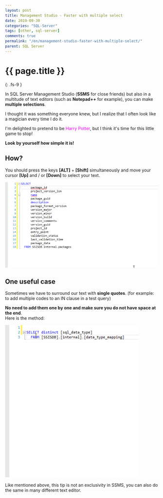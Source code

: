 ```yaml
---
layout: post
title: Management Studio - Faster with multiple select
date: 2019-09-30
categories: "SQL-Server"
tags: [other, sql-server]
comments: true
permalink: "/en/management-studio-faster-with-multiple-select/"
parent: SQL Server
---
```

# {{ page.title }}
{: .fs-9 }


<p>In SQL Server Management Studio (<strong>SSMS</strong> for close friends) but also in a multitude of text editors (such as <strong>Notepad++</strong> for example), you can make <strong>multiple selections</strong>.</p>
<p>I thought it was something everyone knew, but I realize that I often look like a magician every time I do it.</p>
<p>I'm delighted to pretend to be <span style="color: #ff00ff;">Harry Potter</span>, but I think it's time for this little game to stop!</p>
<p><strong>Look by yourself how simple it is!</strong></p>


<h2>How?</h2>

<p>You should press the keys <strong>[ALT]</strong> + <strong>[Shift]</strong> simultaneously and move your cursor <strong>[Up]</strong> and / or <strong>[Down]</strong> to select your text.</p>

![](../../assets/2019/SSMS_FasterWithMultipleSelect/MultipleSelect_BasicSelection.webp)


<h2>One useful case</h2>

<p>Sometimes we have to surround our text with<strong> single quotes</strong>. (for example: to add multiple codes to an IN clause in a test query)</p>
<p><strong>No need to add them one by one and make sure you do not have space at the end</strong>.<br />Here is the method:</p>

![](../../assets/2019/SSMS_FasterWithMultipleSelect/MultipleSelect_Surround-1.webp)

<p>Like mentioned above, this tip is not an exclusivity in SSMS, you can also do the same in <g class="gr_ gr_3 gr-alert gr_gramm gr_inline_cards gr_run_anim Grammar multiReplace" id="3" data-gr-id="3">many</g> different text editor.</p>

